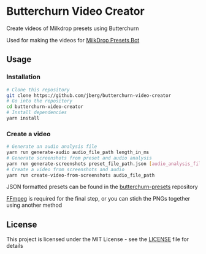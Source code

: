 # Butterchurn Video Creator

Create videos of Milkdrop presets using Butterchurn

Used for making the videos for [MilkDrop Presets Bot](https://twitter.com/MilkDropPresets)

## Usage

### Installation

```bash
# Clone this repository
git clone https://github.com/jberg/butterchurn-video-creator
# Go into the repository
cd butterchurn-video-creator
# Install dependencies
yarn install
```

### Create a video

```bash
# Generate an audio analysis file
yarn run generate-audio audio_file_path length_in_ms
# Generate screenshots from preset and audio analysis
yarn run generate-screenshots preset_file_path.json [audio_analysis_file] [length_in_frames]
# Create a video from screenshots and audio
yarn run create-video-from-screenshots audio_file_path
```

JSON formatted presets can be found in the [butterchurn-presets](https://github.com/jberg/butterchurn-presets) repository

[FFmpeg](https://github.com/FFmpeg/FFmpeg) is required for the final step, or you can stich the PNGs together using another method

## License

This project is licensed under the MIT License - see the [LICENSE](LICENSE) file for details
